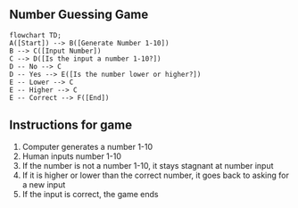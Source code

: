## Number Guessing Game
```mermaid
flowchart TD;
A([Start]) --> B([Generate Number 1-10])
B --> C([Input Number])
C --> D([Is the input a number 1-10?])
D -- No --> C
D -- Yes --> E([Is the number lower or higher?])
E -- Lower --> C
E -- Higher --> C
E -- Correct --> F([End])
```

## Instructions for game
1. Computer generates a number 1-10
2. Human inputs number 1-10
3. If the number is not a number 1-10, it stays stagnant at number input
4. If it is higher or lower than the correct number, it goes back to asking for a new input
5. If the input is correct, the game ends
